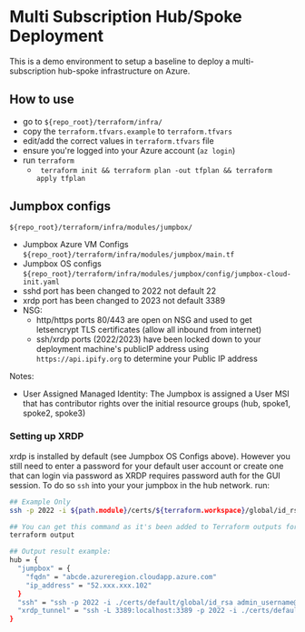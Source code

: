 # Multi Subscription Hub/Spoke Deployment

This is a demo environment to setup a baseline to deploy a multi-subscription hub-spoke infrastructure on Azure.

## How to use
- go to ```${repo_root}/terraform/infra/``` 
- copy the ```terraform.tfvars.example``` to ```terraform.tfvars```
- edit/add the correct values in ```terraform.tfvars``` file
- ensure you're logged into your Azure account (```az login```)
- run ```terraform```
	- ``` terraform init && terraform plan -out tfplan && terraform apply tfplan```

## Jumpbox configs
```${repo_root}/terraform/infra/modules/jumpbox/```

- Jumpbox Azure VM Configs ```${repo_root}/terraform/infra/modules/jumpbox/main.tf```
- Jumpbox OS configs ```${repo_root}/terraform/infra/modules/jumpbox/config/jumpbox-cloud-init.yaml```
- sshd port has been changed to 2022 not default 22
- xrdp port has been changed to 2023 not default 3389
- NSG:
	- http/https ports 80/443 are open on NSG and used to get letsencrypt TLS certificates (allow all inbound from internet)
	- ssh/xrdp ports (2022/2023) have been locked down to your deployment machine's publicIP address using ```https://api.ipify.org``` to determine your Public IP address

Notes:
- User Assigned Managed Identity: The Jumpbox is assigned a User MSI that has contributor rights over the initial resource groups (hub, spoke1, spoke2, spoke3)

### Setting up XRDP
xrdp is installed by default (see Jumpbox OS Configs above).  However you still need to enter a password for your default user account or create one that can login via password as XRDP requires password auth for the GUI session.  To do so ```ssh``` into your your jumpbox in the hub network. run:

```bash
## Example Only
ssh -p 2022 -i ${path.module}/certs/${terraform.workspace}/global/id_rsa ${local.admin_username}@${module.hub.jumpbox.ip_address}

## You can get this command as it's been added to Terraform outputs for convenience
terraform output

## Output result example:
hub = {
  "jumpbox" = {
    "fqdn" = "abcde.azureregion.cloudapp.azure.com"
    "ip_address" = "52.xxx.xxx.102"
  }
  "ssh" = "ssh -p 2022 -i ./certs/default/global/id_rsa admin_username@52.xxx.xxx.102"
  "xrdp_tunnel" = "ssh -L 3389:localhost:3389 -p 2022 -i ./certs/default/global/id_rsa admin_username@52.xxx.xxx.102"
}
```
